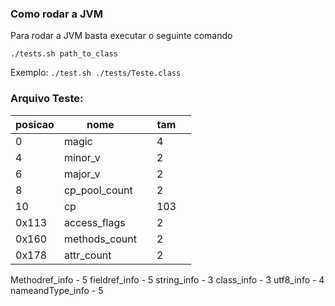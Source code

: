 ### Como rodar a JVM

Para rodar a JVM basta executar o seguinte comando

`./tests.sh path_to_class`

Exemplo:
`./test.sh ./tests/Teste.class`


### Arquivo Teste:

| posicao | nome         |   | tam  |   |
|---|---------------|---|---|---|
| 0 | magic         |   | 4 |   |
| 4 | minor_v       |   | 2 |   |
| 6 | major_v       |   | 2 |   |
| 8 | cp_pool_count |   | 2 |   |
| 10 | cp           |   |103|   |
| 0x113 | access_flags|   | 2 |   |
| 0x160 | methods_count|   | 2 |   |
| 0x178 | attr_count|   | 2 |   |

Methodref_info - 5
fieldref_info - 5
string_info - 3
class_info - 3
utf8_info - 4
nameandType_info - 5